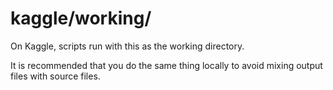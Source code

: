 # kaggle/working/

On Kaggle, scripts run with this as the working directory. 

It is recommended that you do the same thing locally to avoid mixing output files with source files.
